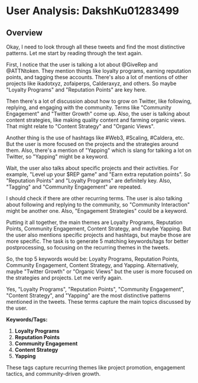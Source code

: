 # User Analysis: DakshKu01283499

## Overview

<think>
Okay, I need to look through all these tweets and find the most distinctive patterns. Let me start by reading through the text again.

First, I notice that the user is talking a lot about @GiveRep and @ATTNtoken. They mention things like loyalty programs, earning reputation points, and tagging these accounts. There's also a lot of mentions of other projects like ikadotxyz, zofaiperps, Calderaxyz, and others. So maybe "Loyalty Programs" and "Reputation Points" are key here.

Then there's a lot of discussion about how to grow on Twitter, like following, replying, and engaging with the community. Terms like "Community Engagement" and "Twitter Growth" come up. Also, the user is talking about content strategies, like making quality content and farming organic views. That might relate to "Content Strategy" and "Organic Views".

Another thing is the use of hashtags like #Web3, #Scaling, #Caldera, etc. But the user is more focused on the projects and the strategies around them. Also, there's a mention of "Yapping" which is slang for talking a lot on Twitter, so "Yapping" might be a keyword.

Wait, the user also talks about specific projects and their activities. For example, "Level up your $REP game" and "Earn extra reputation points". So "Reputation Points" and "Loyalty Programs" are definitely key. Also, "Tagging" and "Community Engagement" are repeated.

I should check if there are other recurring terms. The user is also talking about following and replying to the community, so "Community Interaction" might be another one. Also, "Engagement Strategies" could be a keyword.

Putting it all together, the main themes are Loyalty Programs, Reputation Points, Community Engagement, Content Strategy, and maybe Yapping. But the user also mentions specific projects and hashtags, but maybe those are more specific. The task is to generate 5 matching keywords/tags for better postprocessing, so focusing on the recurring themes in the tweets.

So, the top 5 keywords would be: Loyalty Programs, Reputation Points, Community Engagement, Content Strategy, and Yapping. Alternatively, maybe "Twitter Growth" or "Organic Views" but the user is more focused on the strategies and projects. Let me verify again.

Yes, "Loyalty Programs", "Reputation Points", "Community Engagement", "Content Strategy", and "Yapping" are the most distinctive patterns mentioned in the tweets. These terms capture the main topics discussed by the user.
</think>

**Keywords/Tags:**  
1. **Loyalty Programs**  
2. **Reputation Points**  
3. **Community Engagement**  
4. **Content Strategy**  
5. **Yapping**  

These tags capture recurring themes like project promotion, engagement tactics, and community-driven growth.
